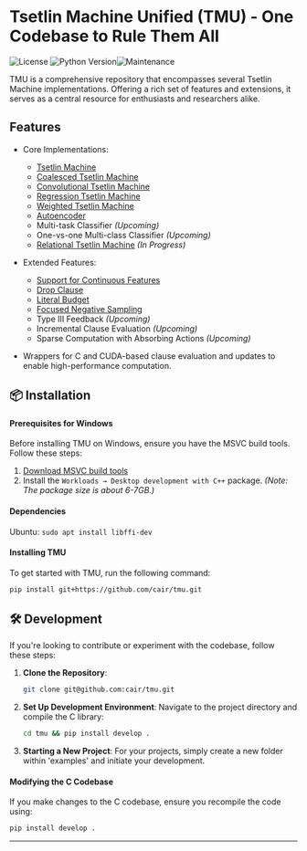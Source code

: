 # Tsetlin Machine Unified (TMU) - One Codebase to Rule Them All
![License](https://img.shields.io/github/license/microsoft/interpret.svg?style=flat-square) ![Python Version](https://img.shields.io/pypi/pyversions/interpret.svg?style=flat-square)![Maintenance](https://img.shields.io/maintenance/yes/2023?style=flat-square)

TMU is a comprehensive repository that encompasses several Tsetlin Machine implementations. Offering a rich set of features and extensions, it serves as a central resource for enthusiasts and researchers alike.

## Features
- Core Implementations:
    - [Tsetlin Machine](https://arxiv.org/abs/1804.01508)
    - [Coalesced Tsetlin Machine](https://arxiv.org/abs/2108.07594)
    - [Convolutional Tsetlin Machine](https://arxiv.org/abs/1905.09688)
    - [Regression Tsetlin Machine](https://royalsocietypublishing.org/doi/full/10.1098/rsta.2019.0165)
    - [Weighted Tsetlin Machine](https://ieeexplore.ieee.org/document/9316190)
    - [Autoencoder](https://arxiv.org/abs/2301.00709)
    - Multi-task Classifier *(Upcoming)*
    - One-vs-one Multi-class Classifier *(Upcoming)*
    - [Relational Tsetlin Machine](https://link.springer.com/article/10.1007/s10844-021-00682-5) *(In Progress)*

- Extended Features:
    - [Support for Continuous Features](https://arxiv.org/abs/1905.04199)
    - [Drop Clause](https://arxiv.org/abs/2105.14506)
    - [Literal Budget](https://arxiv.org/abs/2301.08190)
    - [Focused Negative Sampling](https://ieeexplore.ieee.org/document/9923859)
    - Type III Feedback *(Upcoming)*
    - Incremental Clause Evaluation *(Upcoming)*
    - Sparse Computation with Absorbing Actions *(Upcoming)*

- Wrappers for C and CUDA-based clause evaluation and updates to enable high-performance computation.

## 📦 Installation

#### **Prerequisites for Windows**
Before installing TMU on Windows, ensure you have the MSVC build tools. Follow these steps:
1. [Download MSVC build tools](https://visualstudio.microsoft.com/visual-cpp-build-tools/)
2. Install the `Workloads → Desktop development with C++` package. *(Note: The package size is about 6-7GB.)*

#### **Dependencies**
Ubuntu: `sudo apt install libffi-dev`

#### **Installing TMU**
To get started with TMU, run the following command:
```bash
pip install git+https://github.com/cair/tmu.git
```

## 🛠 Development

If you're looking to contribute or experiment with the codebase, follow these steps:

1. **Clone the Repository**:
   ```bash
   git clone git@github.com:cair/tmu.git
   ```

2. **Set Up Development Environment**:
   Navigate to the project directory and compile the C library:
   ```bash
   cd tmu && pip install develop .
   ```

3. **Starting a New Project**:
   For your projects, simply create a new folder within 'examples' and initiate your development.

#### Modifying the C Codebase
If you make changes to the C codebase, ensure you recompile the code using:
```bash
pip install develop .
```

---

